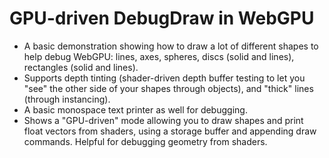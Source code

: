 
# GPU-driven DebugDraw in WebGPU

* A basic demonstration showing how to draw a lot of different shapes to help debug WebGPU: lines, axes, spheres, discs (solid and lines), rectangles (solid and lines).
* Supports depth tinting (shader-driven depth buffer testing to let you "see" the other side of your shapes through objects), and "thick" lines (through instancing).
* A basic monospace text printer as well for debugging.
* Shows a "GPU-driven" mode allowing you to draw shapes and print float vectors from shaders, using a storage buffer and appending draw commands. Helpful for debugging geometry from shaders.

